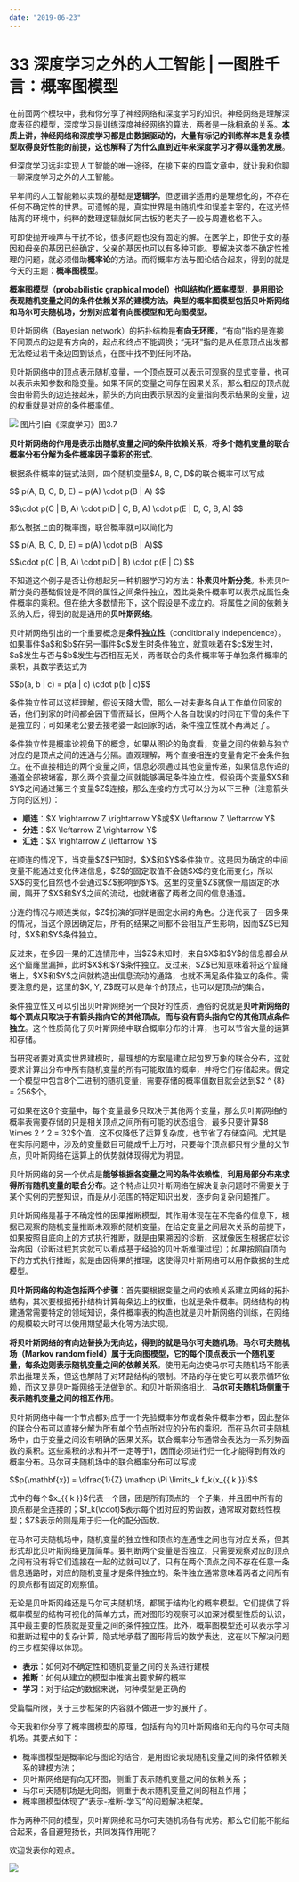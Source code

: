```yaml
---
date: "2019-06-23"
---  
```

      
# 33 深度学习之外的人工智能 | 一图胜千言：概率图模型
在前面两个模块中，我和你分享了神经网络和深度学习的知识。神经网络是理解深度表征的模型，深度学习是训练深度神经网络的算法，两者是一脉相承的关系。**本质上讲，神经网络和深度学习都是由数据驱动的，大量有标记的训练样本是复杂模型取得良好性能的前提，这也解释了为什么直到近年来深度学习才得以蓬勃发展**。

但深度学习远非实现人工智能的唯一途径，在接下来的四篇文章中，就让我和你聊一聊深度学习之外的人工智能。

早年间的人工智能赖以实现的基础是**逻辑学**，但逻辑学适用的是理想化的，不存在任何不确定性的世界。可遗憾的是，真实世界是由随机性和误差主宰的，在这光怪陆离的环境中，纯粹的数理逻辑就如同古板的老夫子一般与周遭格格不入。

可即使抛开噪声与干扰不论，很多问题也没有固定的解。在医学上，即使子女的基因和母亲的基因已经确定，父亲的基因也可以有多种可能。要解决这类不确定性推理的问题，就必须借助**概率论**的方法。而将概率方法与图论结合起来，得到的就是今天的主题：**概率图模型**。

**概率图模型（probabilistic graphical model）也叫结构化概率模型，是用图论表现随机变量之间的条件依赖关系的建模方法。典型的概率图模型包括贝叶斯网络和马尔可夫随机场，分别对应着有向图模型和无向图模型。**

<!-- [[[read_end]]] -->

贝叶斯网络（Bayesian network）的拓扑结构是**有向无环图**，“有向”指的是连接不同顶点的边是有方向的，起点和终点不能调换；“无环”指的是从任意顶点出发都无法经过若干条边回到该点，在图中找不到任何环路。

贝叶斯网络中的顶点表示随机变量，一个顶点既可以表示可观察的显式变量，也可以表示未知参数和隐变量。如果不同的变量之间存在因果关系，那么相应的顶点就会由带箭头的边连接起来，箭头的方向由表示原因的变量指向表示结果的变量，边的权重就是对应的条件概率值。

![](./httpsstatic001geekbangorgresourceimage9c6d9c48b643e9484274470622da7231ab6d.png) 图片引自《深度学习》图3.7

**贝叶斯网络的作用是表示出随机变量之间的条件依赖关系，将多个随机变量的联合概率分布分解为条件概率因子乘积的形式**。

根据条件概率的链式法则，四个随机变量\$A, B, C, D\$的联合概率可以写成

\$\$ p\(A, B, C, D, E\) = p\(A\) \\cdot p\(B | A\) \$\$

\$\$\\cdot p\(C | B, A\) \\cdot p\(D | C, B, A\) \\cdot p\(E | D, C, B, A\) \$\$

那么根据上面的概率图，联合概率就可以简化为

\$\$ p\(A, B, C, D, E\) = p\(A\) \\cdot p\(B | A\)\$\$

\$\$\\cdot p\(C | B, A\) \\cdot p\(D | B\) \\cdot p\(E | C\) \$\$

不知道这个例子是否让你想起另一种机器学习的方法：**朴素贝叶斯分类**。朴素贝叶斯分类的基础假设是不同的属性之间条件独立，因此类条件概率可以表示成属性条件概率的乘积。但在绝大多数情形下，这个假设是不成立的。将属性之间的依赖关系纳入后，得到的就是通用的**贝叶斯网络**。

贝叶斯网络引出的一个重要概念是**条件独立性**（conditionally independence）。如果事件\$a\$和\$b\$在另一事件\$c\$发生时条件独立，就意味着在\$c\$发生时，\$a\$发生与否与\$b\$发生与否相互无关，两者联合的条件概率等于单独条件概率的乘积，其数学表达式为

\$\$p\(a, b | c\) = p\(a | c\) \\cdot p\(b | c\)\$\$

条件独立性可以这样理解，假设天降大雪，那么一对夫妻各自从工作单位回家的话，他们到家的时间都会因下雪而延长，但两个人各自耽误的时间在下雪的条件下是独立的；可如果老公要去接老婆一起回家的话，条件独立性就不再满足了。

条件独立性是概率论视角下的概念，如果从图论的角度看，变量之间的依赖与独立对应的是顶点之间的连通与分隔。直观理解，两个直接相连的变量肯定不会条件独立。在不直接相连的两个变量之间，信息必须通过其他变量传递，如果信息传递的通道全部被堵塞，那么两个变量之间就能够满足条件独立性。假设两个变量\$X\$和\$Y\$之间通过第三个变量\$Z\$连接，那么连接的方式可以分为以下三种（注意箭头方向的区别）：

* **顺连**：\$X \\rightarrow Z \\rightarrow Y\$或\$X \\leftarrow Z \\leftarrow Y\$
* **分连**：\$X \\leftarrow Z \\rightarrow Y\$
* **汇连**：\$X \\rightarrow Z \\leftarrow Y\$

在顺连的情况下，当变量\$Z\$已知时，\$X\$和\$Y\$条件独立。这是因为确定的中间变量不能通过变化传递信息，\$Z\$的固定取值不会随\$X\$的变化而变化，所以\$X\$的变化自然也不会通过\$Z\$影响到\$Y\$。这里的变量\$Z\$就像一扇固定的水闸，隔开了\$X\$和\$Y\$之间的流动，也就堵塞了两者之间的信息通道。

分连的情况与顺连类似，\$Z\$扮演的同样是固定水闸的角色。分连代表了一因多果的情况，当这个原因确定后，所有的结果之间都不会相互产生影响，因而\$Z\$已知时，\$X\$和\$Y\$条件独立。

反过来，在多因一果的汇连情形中，当\$Z\$未知时，来自\$X\$和\$Y\$的信息都会从这个窟窿里漏掉，此时\$X\$和\$Y\$条件独立。反过来，\$Z\$已知意味着将这个窟窿堵上，\$X\$和\$Y\$之间就构造出信息流动的通路，也就不满足条件独立的条件。需要注意的是，这里的\$X, Y, Z\$既可以是单个的顶点，也可以是顶点的集合。

条件独立性又可以引出贝叶斯网络另一个良好的性质，通俗的说就是**贝叶斯网络的每个顶点只取决于有箭头指向它的其他顶点，而与没有箭头指向它的其他顶点条件独立**。这个性质简化了贝叶斯网络中联合概率分布的计算，也可以节省大量的运算和存储。

当研究者要对真实世界建模时，最理想的方案是建立起包罗万象的联合分布，这就要求计算出分布中所有随机变量的所有可能取值的概率，并将它们存储起来。假定一个模型中包含8个二进制的随机变量，需要存储的概率值数目就会达到\$2 \^ \{8\} = 256\$个。

可如果在这8个变量中，每个变量最多只取决于其他两个变量，那么贝叶斯网络的概率表需要存储的只是相关顶点之间所有可能的状态组合，最多只要计算\$8 \\times 2 \^ 2 = 32\$个值，这不仅降低了运算复杂度，也节省了存储空间。尤其是在实际问题中，涉及的变量数目可能成千上万时，只要每个顶点都只有少量的父节点，贝叶斯网络在运算上的优势就体现得尤为明显。

贝叶斯网络的另一个优点是**能够根据各变量之间的条件依赖性，利用局部分布来求得所有随机变量的联合分布**。这个特点让贝叶斯网络在解决复杂问题时不需要关于某个实例的完整知识，而是从小范围的特定知识出发，逐步向复杂问题推广。

贝叶斯网络是基于不确定性的因果推断模型，其作用体现在在不完备的信息下，根据已观察的随机变量推断未观察的随机变量。在给定变量之间层次关系的前提下，如果按照自底向上的方式执行推断，就是由果溯因的诊断，这就像医生根据症状诊治病因（诊断过程其实就可以看成基于经验的贝叶斯推理过程）；如果按照自顶向下的方式执行推断，就是由因得果的推理，这使得贝叶斯网络可以用作数据的生成模型。

**贝叶斯网络的构造包括两个步骤**：首先要根据变量之间的依赖关系建立网络的拓扑结构，其次要根据拓扑结构计算每条边上的权重，也就是条件概率。网络结构的构建通常需要特定的领域知识，条件概率表的构造也就是贝叶斯网络的训练，在网络的规模较大时可以使用期望最大化等方法实现。

**将贝叶斯网络的有向边替换为无向边，得到的就是马尔可夫随机场**。**马尔可夫随机场（Markov random field）属于无向图模型，它的每个顶点表示一个随机变量，每条边则表示随机变量之间的依赖关系**。使用无向边使马尔可夫随机场不能表示出推理关系，但这也解除了对环路结构的限制。环路的存在使它可以表示循环依赖，而这又是贝叶斯网络无法做到的。和贝叶斯网络相比，**马尔可夫随机场侧重于表示随机变量之间的相互作用**。

贝叶斯网络中每一个节点都对应于一个先验概率分布或者条件概率分布，因此整体的联合分布可以直接分解为所有单个节点所对应的分布的乘积。而在马尔可夫随机场中，由于变量之间没有明确的因果关系，联合概率分布通常会表达为一系列势函数的乘积。这些乘积的求和并不一定等于1，因而必须进行归一化才能得到有效的概率分布。马尔可夫随机场中的联合概率分布可以写成

\$\$p\(\\mathbf\{x\}\) = \\dfrac\{1\}\{Z\} \\mathop \\Pi \\limits\_k f\_k\(x\_\{\{ k \}\}\)\$\$

式中的每个\$x\_\{\{ k \}\}\$代表一个团，团是所有顶点的一个子集，并且团中所有的顶点都是全连接的；\$f\_k\(\\cdot\)\$表示每个团对应的势函数，通常取对数线性模型；\$Z\$表示的则是用于归一化的配分函数。

在马尔可夫随机场中，随机变量的独立性和顶点的连通性之间也有对应关系，但其形式却比贝叶斯网络更加简单。要判断两个变量是否独立，只需要观察对应的顶点之间有没有将它们连接在一起的边就可以了。只有在两个顶点之间不存在任意一条信息通路时，对应的随机变量才是条件独立的。条件独立通常意味着两者之间所有的顶点都有固定的观察值。

无论是贝叶斯网络还是马尔可夫随机场，都属于结构化的概率模型。它们提供了将概率模型的结构可视化的简单方式，而对图形的观察可以加深对模型性质的认识，其中最主要的性质就是变量之间的条件独立性。此外，概率图模型还可以表示学习和推断过程中的复杂计算，隐式地承载了图形背后的数学表达，这在以下解决问题的三步框架得以体现。

* **表示**：如何对不确定性和随机变量之间的关系进行建模
* **推断**：如何从建立的模型中推演出要求解的概率
* **学习**：对于给定的数据来说，何种模型是正确的

受篇幅所限，关于三步框架的内容就不做进一步的展开了。

今天我和你分享了概率图模型的原理，包括有向的贝叶斯网络和无向的马尔可夫随机场。其要点如下：

* 概率图模型是概率论与图论的结合，是用图论表现随机变量之间的条件依赖关系的建模方法；
* 贝叶斯网络是有向无环图，侧重于表示随机变量之间的依赖关系；
* 马尔可夫随机场是无向图，侧重于表示随机变量之间的相互作用；
* 概率图模型体现了“表示-推断-学习”的问题解决框架。

作为两种不同的模型，贝叶斯网络和马尔可夫随机场各有优势。那么它们能不能结合起来，各自避短扬长，共同发挥作用呢？

欢迎发表你的观点。

![](./httpsstatic001geekbangorgresourceimage574857eda304a18b35999beaadbfc1c32348.jpg)